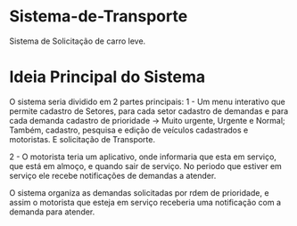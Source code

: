 # Sistema-de-Transporte
Sistema de Solicitação de carro leve. 

# Ideia Principal do Sistema

O sistema seria dividido em 2 partes principais: 
    1 - Um menu interativo que permite cadastro de Setores, para cada setor cadastro de demandas e para cada demanda cadastro de prioridade -> Muito urgente, Urgente e           Normal; Também, cadastro, pesquisa e edição de veículos cadastrados e motoristas. E solicitação de Transporte.
        
   2 - O motorista teria um aplicativo, onde informaria que esta em serviço, que está em almoço, e quando sair de serviço. No periodo que estiver em serviço ele recebe        notificações de demandas a atender.

O sistema organiza as demandas solicitadas por rdem de prioridade, e assim o motorista que esteja em serviço receberia uma notificação com a demanda para atender. 
    
